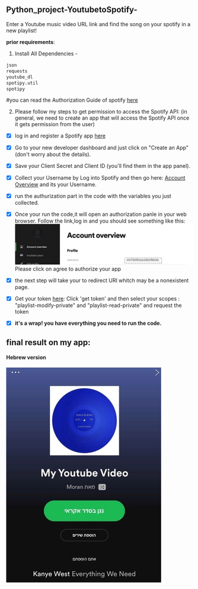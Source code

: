 ## Python_project-YoutubetoSpotify-
Enter a Youtube music video URL  link and find the song on your spotify in a new playlist!

**prior requirements**:
1. Install All Dependencies - 
```
json
requests
youtube_dl
spotipy.util
spotipy
```

#you can read the Authorization Guide of spotify [here](https://developer.spotify.com/documentation/general/guides/authorization-guide/)

2. Please follow my steps to get permission to access the Spotify API:
(in general, we need to create an app that will access the Spotify API once it gets permission from the user)

- [x]  log in and register a Spotify app [here](https://developer.spotify.com/dashboard/login)
- [x] Go to your new developer dashboard and just click on "Create an App" (don't worry about the details).
- [x] Save your Client Secret and Client ID (you'll find them in the app panel).
- [x] Collect your Username by Log into Spotify and then go here: [Account Overview](https://www.spotify.com/us/account/overview/) and its your Username.
- [x] run the authurization part in the code with the variables you just collected.
- [x] Once your run the code,it will open an authorization panle in your web browser. Follow the link,log in  and you should see something like this:
![alt text](username.png)
Please click on agree to authorize your app
- [x] the next step will take your to redirect URI whitch may be a nonexistent page.
- [x] Get your token [here](https://developer.spotify.com/console/post-playlist-tracks/?playlist_id=&position=&uris=):
Click 'get token' and then select your scopes : "playlist-modify-private" and "playlist-read-private" and  request the token

- [x] **it's a wrap! you have everything you need to run the code.**


## final result on my app: 
#### Hebrew version
![alt text](Finalresult.jpg)




